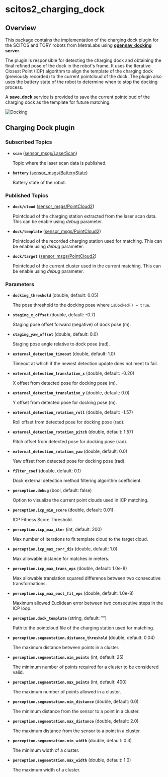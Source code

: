 # scitos2_charging_dock

## Overview

This package contains the implementation of the charging dock plugin for the SCITOS and TORY robots from MetraLabs using **[opennav_docking] server**.

The plugin is responsible for detecting the charging dock and obtaining the final refined pose of the dock in the robot's frame. It uses the Iterative Closest Point (ICP) algorithm to align the template of the charging dock (previously recorded) to the current pointcloud of the dock. The plugin also uses the battery state of the robot to determine when to stop the docking process.

A **save_dock** service is provided to save the current pointcloud of the charging dock as the template for future matching.

![Docking](<doc/Docking Animation.gif>)

## Charging Dock plugin

### Subscribed Topics

* **`scan`** ([sensor_msgs/LaserScan])

	Topic where the laser scan data is published.

* **`battery`** ([sensor_msgs/BatteryState])

	Battery state of the robot.

### Published Topics

* **`dock/cloud`** ([sensor_msgs/PointCloud2])

	Pointcloud of the charging station extracted from the laser scan data. This can be enable using *debug* parameter.

* **`dock/template`** ([sensor_msgs/PointCloud2])

	Pointcloud of the recorded charging station used for matching. This can be enable using *debug* parameter.

* **`dock/target`** ([sensor_msgs/PointCloud2])

	Pointcloud of the current cluster used in the current matching. This can be enable using *debug* parameter.

### Parameters

* **`docking_threshold`** (double, default: 0.05)

	The pose threshold to the docking pose where `isDocked() = true`.

* **`staging_x_offset`** (double, default: -0.7)

	Staging pose offset forward (negative) of dock pose (m).

* **`staging_yaw_offset`** (double, default: 0.0)

	Staging pose angle relative to dock pose (rad).

* **`external_detection_timeout`** (double, default: 1.0)

	Timeout at which if the newest detection update does not meet to fail.

* **`external_detection_translation_x`** (double, default: -0.20)

	X offset from detected pose for docking pose (m).

* **`external_detection_translation_y`** (double, default: 0.0)

	Y offset from detected pose for docking pose (m).

* **`external_detection_rotation_roll`** (double, default: -1.57)

	Roll offset from detected pose for docking pose (rad).

* **`external_detection_rotation_pitch`** (double, default: 1.57)

	Pitch offset from detected pose for docking pose (rad).

* **`external_detection_rotation_yaw`** (double, default: 0.0)

	Yaw offset from detected pose for docking pose (rad).

* **`filter_coef`** (double, default: 0.1)

	Dock external detection method filtering algorithm coefficient.

* **`perception.debug`** (bool, default: false)

	Option to visualize the current point clouds used in ICP matching. 

* **`perception.icp_min_score`** (double, default: 0.01)

	ICP Fitness Score Threshold.

* **`perception.icp_max_iter`** (int, default: 200)

	Max number of iterations to fit template cloud to the target cloud.

* **`perception.icp_max_corr_dis`** (double, default: 1.0)

	Max allowable distance for matches in meters.

* **`perception.icp_max_trans_eps`** (double, default: 1.0e-8)

	Max allowable translation squared difference between two consecutive transformations.

* **`perception.icp_max_eucl_fit_eps`** (double, default: 1.0e-8)

	Maximum allowed Euclidean error between two consecutive steps in the ICP loop.

* **`perception.dock_template`** (string, default: "")

	Path to the pointcloud file of the charging station used for matching.

* **`perception.segmentation.distance_threshold`** (double, default: 0.04)

	The maximum distance between points in a cluster.

* **`perception.segmentation.min_points`** (int, default: 25)

	The minimum number of points required for a cluster to be considered valid.

* **`perception.segmentation.max_points`** (int, default: 400)

	The maximum number of points allowed in a cluster.

* **`perception.segmentation.min_distance`** (double, default: 0.0)

	The minimum distance from the sensor to a point in a cluster.

* **`perception.segmentation.max_distance`** (double, default: 2.0)

	The maximum distance from the sensor to a point in a cluster.

* **`perception.segmentation.min_width`** (double, default: 0.3)

	The minimum width of a cluster.

* **`perception.segmentation.max_width`** (double, default: 1.0)

	The maximum width of a cluster.


[opennav_docking]: https://github.com/open-navigation/opennav_docking
[sensor_msgs/LaserScan]: https://docs.ros2.org/humble/api/sensor_msgs/msg/LaserScan.html
[sensor_msgs/BatteryState]: https://docs.ros2.org/humble/api/sensor_msgs/msg/BatteryState.html
[sensor_msgs/PointCloud2]: https://docs.ros2.org/humble/api/sensor_msgs/msg/PointCloud2.html
